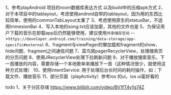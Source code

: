 1、参考playAndroid 项目的room数据库表达方式 以及build中的压缩apk方式
2、对于本项目中的tablayout，考虑使用android自带的tablayout，因为用的东西比较简单，使用的commonTabLayout太重了
3、考虑使用原生的statusBar，不适用ImmesionBar
4、写入本地的song.txt应该加密，其他的文件也是
5、为保证用户下载的音乐在卸载app后仍然能够使用，建议使用`共享储存空间`  -->`https://developer.android.com/training/data-storage/app-specific#external`
6、fragment与viewPager的懒加载和fragment的show、hide问题、fragment之间通信问题
7、菜鸟窝pagerRecyclerView，处理搜索页的分页问题
8、使用JRecyclerView处理下拉刷新问题
9、对于播放搜索音乐，下一首播放的内容，需要存储一个本地歌单来播放下一首（这种情况很少，就使用这种方式处理）
10、使用IntentService: 用于处理后台长时间的耗时操作，如：下载文件、播放音乐
11、部分页面（playActivity）参考ios 的ui，ios ui蛮好看的


todo
1、关于分区存储
https://www.bilibili.com/video/BV1fT4y1g74Z
